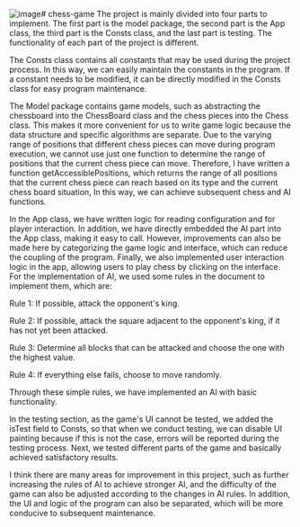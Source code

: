 ![image](https://github.com/maplesoup1/chess-game/assets/91361133/3c959cc2-06c5-4b89-b5e9-2b98d3163b64)# chess-game
The project is mainly divided into four parts to implement. The first part is the model package, the second part is the App class, the third part is the Consts class, and the last part is testing. The functionality of each part of the project is different.

The Consts class contains all constants that may be used during the project process. In this way, we can easily maintain the constants in the program. If a constant needs to be modified, it can be directly modified in the Consts class for easy program maintenance.

The Model package contains game models, such as abstracting the chessboard into the ChessBoard class and the chess pieces into the Chess class. This makes it more convenient for us to write game logic because the data structure and specific algorithms are separate. Due to the varying range of positions that different chess pieces can move during program execution, we cannot use just one function to determine the range of positions that the current chess piece can move. Therefore, I have written a function getAccessiblePositions, which returns the range of all positions that the current chess piece can reach based on its type and the current chess board situation, In this way, we can achieve subsequent chess and AI functions.

In the App class, we have written logic for reading configuration and for player interaction. In addition, we have directly embedded the AI part into the App class, making it easy to call. However, improvements can also be made here by categorizing the game logic and interface, which can reduce the coupling of the program. Finally, we also implemented user interaction logic in the app, allowing users to play chess by clicking on the interface. For the implementation of AI, we used some rules in the document to implement them, which are:

Rule 1: If possible, attack the opponent's king.

Rule 2: If possible, attack the square adjacent to the opponent's king, if it has not yet been attacked.

Rule 3: Determine all blocks that can be attacked and choose the one with the highest value.

Rule 4: If everything else fails, choose to move randomly.

Through these simple rules, we have implemented an AI with basic functionality.

In the testing section, as the game's UI cannot be tested, we added the isTest field to Consts, so that when we conduct testing, we can disable UI painting because if this is not the case, errors will be reported during the testing process. Next, we tested different parts of the game and basically achieved satisfactory results.

I think there are many areas for improvement in this project, such as further increasing the rules of AI to achieve stronger AI, and the difficulty of the game can also be adjusted according to the changes in AI rules. In addition, the UI and logic of the program can also be separated, which will be more conducive to subsequent maintenance.
